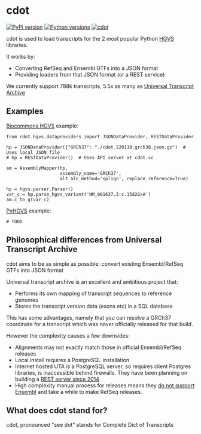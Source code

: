 # cdot

[![PyPi version](https://img.shields.io/pypi/v/cdot.svg)](https://pypi.org/project/cdot/) [![Python versions](https://img.shields.io/pypi/pyversions/cdot.svg)](https://pypi.org/project/cdot/) [![cdot](https://img.shields.io/pypi/dm/cdot.svg)](https://pypi.org/project/cdot/)

cdot is used to load transcripts for the 2 most popular Python [HGVS](http://varnomen.hgvs.org/) libraries.

It works by:

* Converting RefSeq and Ensembl GTFs into a JSON format
* Providing loaders from that JSON format (or a REST service)

We currently support 788k transcripts, 5.5x as many as [Universal Transcript Archive](https://github.com/biocommons/uta/)

## Examples

[Biocommons HGVS](https://github.com/biocommons/hgvs) example:

```
from cdot.hgvs.dataproviders import JSONDataProvider, RESTDataProvider

hp = JSONDataProvider({"GRCh37": "./cdot_220119.grch38.json.gz")  # Uses local JSON file
# hp = RESTDataProvider()  # Uses API server at cdot.cc

am = AssemblyMapper(hp,
                    assembly_name='GRCh37',
                    alt_aln_method='splign', replace_reference=True)

hp = hgvs.parser.Parser()
var_c = hp.parse_hgvs_variant('NM_001637.3:c.1582G>A')
am.c_to_g(var_c)
```

[PyHGVS](https://github.com/counsyl/hgvs) example:

```
# TODO
```

## Philosophical differences from Universal Transcript Archive

cdot aims to be as simple as possible: convert existing Ensembl/RefSeq GTFs into JSON format

Universal transcript archive is an excellent and ambitious project that:

* Performs its own mapping of transcript sequences to reference genomes
* Stores the transcript version data (exons etc) in a SQL database

This has some advantages, namely that you can resolve a GRCh37 coordinate for a transcript which was never officially released for that build.

However the complexity causes a few downsides:

* Alignments may not exactly match those in official Ensembl/RefSeq releases
* Local install requires a PostgreSQL installation
* Internet hosted UTA is a PostgreSQL server, so requires client Postgres libraries, is inaccessible behind firewalls. They have been planning on building a [REST server since 2014](https://github.com/biocommons/uta/issues/164)
* High complexity manual process for releases means they [do not support Ensembl](https://github.com/biocommons/uta/issues/233) and take a while to make RefSeq releases.

## What does cdot stand for?

cdot, pronounced "see dot" stands for Complete Dict of Transcripts
